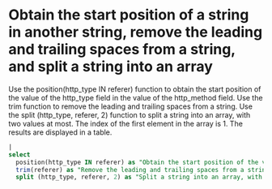 # Obtain the start position of a string in another string, remove the leading and trailing spaces from a string, and split a string into an array

Use the position(http_type IN referer) function to obtain the start position of the value of the http_type field in the value of the http_method field.
Use the trim function to remove the leading and trailing spaces from a string.
Use the split (http_type, referer, 2) function to split a string into an array, with two values at most. The index of the first element in the array is 1.
The results are displayed in a table.

```SQL
|
select
  position(http_type IN referer) as "Obtain the start position of the value of the http_type field in the value of the http_method field",
  trim(referer) as "Remove the leading and trailing spaces from a string",
  split (http_type, referer, 2) as "Split a string into an array, with two values at most The index of the first element in the array is 1."
```


